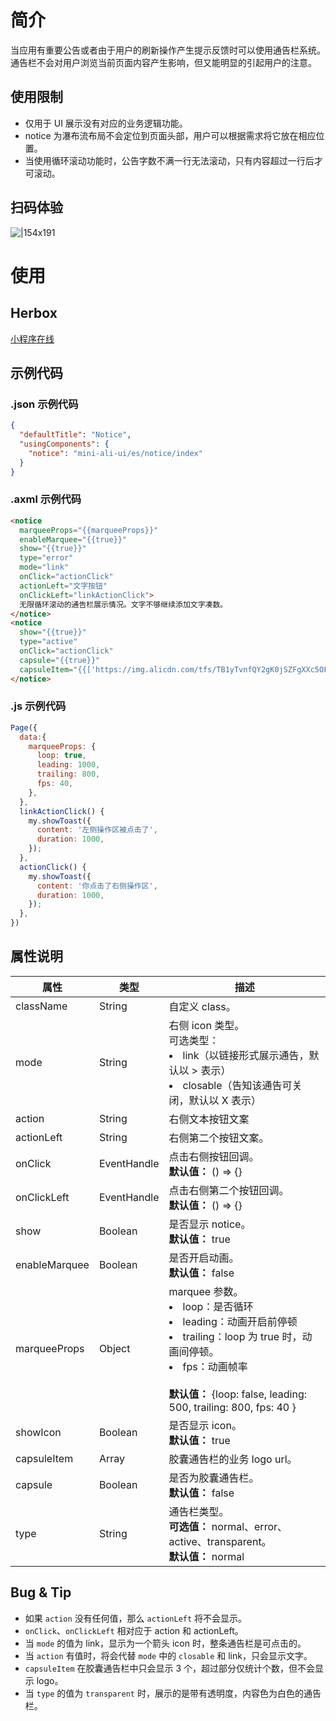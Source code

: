 
# 简介
当应用有重要公告或者由于用户的刷新操作产生提示反馈时可以使用通告栏系统。通告栏不会对用户浏览当前页面内容产生影响，但又能明显的引起用户的注意。

## 使用限制

- 仅用于 UI 展示没有对应的业务逻辑功能。
- notice 为瀑布流布局不会定位到页面头部，用户可以根据需求将它放在相应位置。
- 当使用循环滚动功能时，公告字数不满一行无法滚动，只有内容超过一行后才可滚动。

## 扫码体验
![|154x191](https://mdn.alipayobjects.com/afts/img/A*06nrQ59oMj4AAAAAAAAAAABkAa8wAA/original?bz=openpt_doc&t=Xqkh2vEWDnjXvk-6JX_3GwAAAABkMK8AAAAA#align=left&display=inline&height=191&margin=%5Bobject%20Object%5D&originHeight=191&originWidth=154&status=done&style=none&width=154)

# 使用

## Herbox
[小程序在线](https://herbox-embed.alipay.com/s/doc-aliui-notice?theme=light&previewZoom=75&chInfo=openhome-doc) 

## 示例代码

### .json 示例代码
```json
{
  "defaultTitle": "Notice",
  "usingComponents": {
    "notice": "mini-ali-ui/es/notice/index"
  }
}
```

### .axml 示例代码
```html
<notice
  marqueeProps="{{marqueeProps}}"
  enableMarquee="{{true}}"
  show="{{true}}"
  type="error"
  mode="link"
  onClick="actionClick"
  actionLeft="文字按钮"
  onClickLeft="linkActionClick">
  无限循环滚动的通告栏展示情况。文字不够继续添加文字凑数。
</notice>
<notice
  show="{{true}}"
  type="active"
  onClick="actionClick"
  capsule="{{true}}"
  capsuleItem="{{['https://img.alicdn.com/tfs/TB1yTvnfQY2gK0jSZFgXXc5OFXa-145-145.png','https://img.alicdn.com/tfs/TB1egTmfNz1gK0jSZSgXXavwpXa-145-145.png','https://img.alicdn.com/tfs/TB1l36mfQP2gK0jSZPxXXacQpXa-145-145.png','https://img.alicdn.com/tfs/TB1uCUdfND1gK0jSZFyXXciOVXa-151-164.png']}}">4 个优惠信息推荐
</notice>
```

### .js 示例代码
```javascript
Page({
  data:{
    marqueeProps: {
      loop: true,
      leading: 1000,
      trailing: 800,
      fps: 40,
    },
  },
  linkActionClick() {
    my.showToast({
      content: '左侧操作区被点击了',
      duration: 1000,
    });
  },
  actionClick() {
    my.showToast({
      content: '你点击了右侧操作区',
      duration: 1000,
    });
  },
})
```

## 属性说明
| **属性** | **类型** | **描述** |
| --- | --- | --- |
| className | String | 自定义 class。 |
| mode | String | 右侧 icon 类型。<br />可选类型：<br /><li>link（以链接形式展示通告，默认以 > 表示）</li><li>closable（告知该通告可关闭，默认以 X 表示）</li>|
| action | String | 右侧文本按钮文案 |
| actionLeft | String | 右侧第二个按钮文案。 |
| onClick | EventHandle | 点击右侧按钮回调。<br />**默认值：** () => {} |
| onClickLeft | EventHandle | 点击右侧第二个按钮回调。<br />**默认值：** () => {} |
| show | Boolean | 是否显示 notice。<br />**默认值：** true |
| enableMarquee | Boolean | 是否开启动画。<br />**默认值：** false |
| marqueeProps | Object | marquee 参数。<br /><li>loop：是否循环</li><li>leading：动画开启前停顿</li><li>trailing：loop 为 true 时，动画间停顿。</li><li>fps：动画帧率</li><br/>**默认值：** {loop: false, leading: 500, trailing: 800, fps: 40 } |
| showIcon | Boolean | 是否显示 icon。<br />**默认值：** true |
| capsuleItem | Array | 胶囊通告栏的业务 logo url。 |
| capsule | Boolean | 是否为胶囊通告栏。<br />**默认值：** false |
| type | String | 通告栏类型。<br />**可选值：** normal、error、active、transparent。<br />**默认值：** normal |


## Bug & Tip 

- 如果 `action` 没有任何值，那么 `actionLeft` 将不会显示。
- `onClick`、`onClickLeft` 相对应于 action 和 actionLeft。
- 当 `mode` 的值为 link，显示为一个箭头 icon 时，整条通告栏是可点击的。
- 当 `action` 有值时，将会代替 `mode` 中的 `closable` 和 link，只会显示文字。
- `capsuleItem` 在胶囊通告栏中只会显示 3 个，超过部分仅统计个数，但不会显示 logo。
- 当 `type` 的值为 `transparent` 时，展示的是带有透明度，内容色为白色的通告栏。
